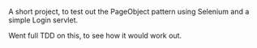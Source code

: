 A short project, to test out the PageObject pattern using Selenium and a simple Login servlet.

Went full TDD on this, to see how it would work out.
